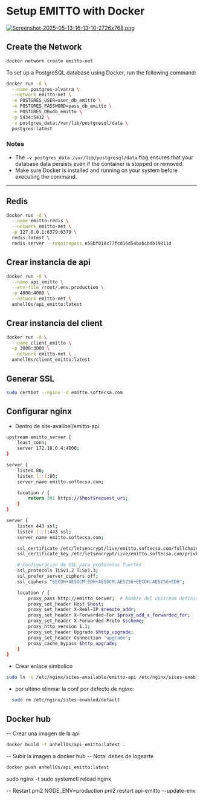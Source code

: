 # Setup EMITTO with Docker

[![Screenshot-2025-05-13-16-13-10-2726x768.png](https://i.postimg.cc/gJC6rgdG/Screenshot-2025-05-13-16-13-10-2726x768.png)](https://postimg.cc/LYVsbBnW)

## Create the Network

```bash
docker network create emitto-net
```

To set up a PostgreSQL database using Docker, run the following command:

```bash
docker run -d \
  --name postgres-alvanra \
  --network emitto-net \
  -e POSTGRES_USER=user_db_emitto \
  -e POSTGRES_PASSWORD=pass_db_emitto \
  -e POSTGRES_DB=db_emitto \
  -p 5434:5432 \
  -v postgres_data:/var/lib/postgresql/data \
  postgres:latest
```

### Notes

- The `-v postgres_data:/var/lib/postgresql/data` flag ensures that your database data persists even if the container is stopped or removed.
- Make sure Docker is installed and running on your system before executing the command.

---

## Redis

```bash
docker run -d \
  --name emitto-redis \
  --network emitto-net \
  -p 127.0.0.1:6379:6379 \
  redis:latest \
  redis-server --requirepass e58bf010c77fcd16d54babcbdb19811d
```

## Crear instancia de api

```bash
docker run -d \
  --name api_emitto \
  --env-file /root/.env.production \
  -p 4000:4000 \
  --network emitto-net \
  anhell0s/api_emitto:latest
```

## Crear instancia del client

```bash
docker run -d \
  --name client_emitto \
  -p 3000:3000 \
  --network emitto-net \
  anhell0s/client_emitto:latest
```

## Generar SSL

```bash
sudo certbot --nginx -d emitto.softecsa.com
```

## Configurar nginx

- Dentro de site-avalibel/emitto-api

```bash
upstream emitto_server {
    least_conn;
    server 172.18.0.4:4000;
}

server {
    listen 80;
    listen [::]:80;
    server_name emitto.softecsa.com;

    location / {
        return 301 https://$host$request_uri;
    }
}

server {
    listen 443 ssl;
    listen [::]:443 ssl;
    server_name emitto.softecsa.com;

    ssl_certificate /etc/letsencrypt/live/emitto.softecsa.com/fullchain.pem;
    ssl_certificate_key /etc/letsencrypt/live/emitto.softecsa.com/privkey.pem;

    # Configuración de SSL para protocolos fuertes
    ssl_protocols TLSv1.2 TLSv1.3;
    ssl_prefer_server_ciphers off;
    ssl_ciphers "EECDH+AESGCM:EDH+AESGCM:AES256+EECDH:AES256+EDH";

    location / {
        proxy_pass http://emitto_server;  # Nombre del upstream definido arriba
        proxy_set_header Host $host;
        proxy_set_header X-Real-IP $remote_addr;
        proxy_set_header X-Forwarded-For $proxy_add_x_forwarded_for;
        proxy_set_header X-Forwarded-Proto $scheme;
        proxy_http_version 1.1;
        proxy_set_header Upgrade $http_upgrade;
        proxy_set_header Connection 'upgrade';
        proxy_cache_bypass $http_upgrade;
    }
}
```

- Crear enlace simbolico

```bash
sudo ln -s /etc/nginx/sites-available/emitto-api /etc/nginx/sites-enabled/
```

- por ultimo elinmar la conf por defecto de nginx:

```bash
  sudo rm /etc/nginx/sites-enabled/default
```

## Docker hub

-- Crear una imagen de la api

```bash
docker build -t anhell0s/api_emitto:latest .
```

-- Subir la imagen a docker hub
-- Nota: debes de logearte

```bash
docker push anhell0s/api_emitto:latest
```

sudo nginx -t
sudo systemctl reload nginx

-- Restart pm2
NODE_ENV=production pm2 restart api-emitto --update-env
